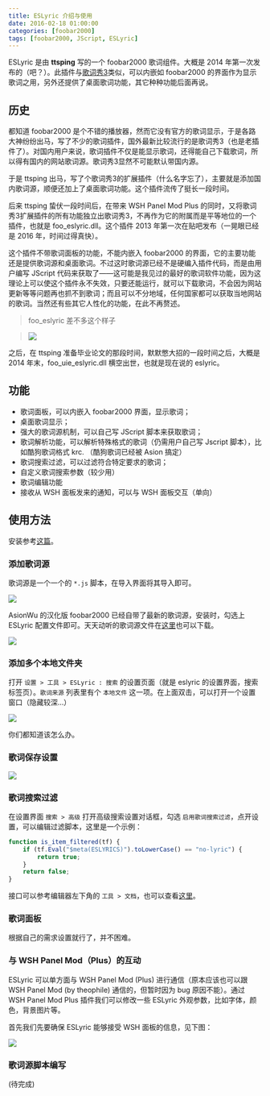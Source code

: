 ```yaml
---
title: ESLyric 介绍与使用
date: 2016-02-18 01:00:00
categories: [foobar2000]
tags: [foobar2000, JScript, ESLyric]
---
```



ESLyric 是由 **ttsping** 写的一个 foobar2000 歌词组件。大概是 2014 年第一次发布的（吧？）。此插件与[歌词秀3]()类似，可以内嵌如 foobar2000 的界面作为显示歌词之用，另外还提供了桌面歌词功能，其它种种功能后面再说。

## 历史

都知道 foobar2000 是个不错的播放器，然而它没有官方的歌词显示，于是各路大神纷纷出马，写了不少的歌词插件，国外最新比较流行的是歌词秀3（也是老插件了）。对国内用户来说，歌词插件不仅是能显示歌词，还得能自己下载歌词，所以得有国内的网站歌词源。歌词秀3显然不可能默认带国内源。

于是 ttsping 出马，写了个歌词秀3的扩展插件（什么名字忘了），主要就是添加国内歌词源，顺便还加上了桌面歌词功能。这个插件流传了挺长一段时间。

后来 ttsping 蛰伏一段时间后，在带来 WSH Panel Mod Plus 的同时，又将歌词秀3扩展插件的所有功能独立出歌词秀3，不再作为它的附属而是平等地位的一个插件，也就是 foo_eslyric.dll。这个插件 2013 年第一次在贴吧发布（一晃眼已经是 2016 年，时间过得真快）。

<!-- more -->

这个插件不带歌词面板的功能，不能内嵌入 foobar2000 的界面，它的主要功能还是提供歌词源和桌面歌词。不过这时歌词源已经不是硬编入插件代码，而是由用户编写 JScript 代码来获取了——这可能是我见过的最好的歌词软件功能，因为这理论上可以使这个插件永不失效，只要还能运行，就可以下载歌词，不会因为网站更新等等问题再也抓不到歌词；而且可以不分地域，任何国家都可以获取当地网站的歌词。当然还有些其它人性化的功能，在此不再赘述。

> foo_eslyric 差不多这个样子 

> ![](https://raw.githubusercontent.com/elia-is-me/WSH-Script-Tutorials/master/images/doc3/Pic_20160214001.png)

之后，在 ttsping 准备毕业论文的那段时间，默默憋大招的一段时间之后，大概是 2014 年末，foo\_uie\_eslyric.dll 横空出世，也就是现在说的 eslyric。

## 功能

- 歌词面板，可以内嵌入 foobar2000 界面，显示歌词；
- 桌面歌词显示；
- 强大的歌词源机制，可以自己写 JScript 脚本来获取歌词；
- 歌词解析功能，可以解析特殊格式的歌词（仍需用户自己写 Jscript 脚本），比如酷狗歌词格式 krc. （酷狗歌词已经被 Asion 搞定）
- 歌词搜索过滤，可以过滤符合特定要求的歌词；
- 自定义歌词搜索参数（较少用）
- 歌词编辑功能
- 接收从 WSH 面板发来的通知，可以与 WSH 面板交互（单向）

## 使用方法

安装参考[这篇](https://github.com/elia-is-me/WSH-Script-Tutorials/blob/master/%E5%85%B6%E5%AE%83%E6%96%87%E7%AB%A0/foobar2000%20%E7%BB%84%E4%BB%B6%E5%AE%89%E8%A3%85%E6%95%99%E7%A8%8B.md)。


### 添加歌词源

歌词源是一个一个的 `*.js` 脚本，在导入界面将其导入即可。

![](https://raw.githubusercontent.com/elia-is-me/WSH-Script-Tutorials/master/images/doc3/Pic_20160214002.png)

AsionWu 的汉化版 foobar2000 已经自带了最新的歌词源，安装时，勾选上 ESLyric 配置文件即可。天天动听的歌词源文件在[这里](https://github.com/elia-is-me/Foobar2000-WSH-Scripts/blob/master/ESLyric/ttpod.js)也可以下载。

![](https://raw.githubusercontent.com/elia-is-me/WSH-Script-Tutorials/master/images/doc3/Pic_201605041.png)

### 添加多个本地文件夹

打开 `设置 > 工具 > ESLyric : 搜索` 的设置页面（就是 eslyric 的设置界面，搜索标签页）。`歌词来源` 列表里有个 `本地文件` 这一项。在上面双击，可以打开一个设置窗口（隐藏较深...）

![](https://raw.githubusercontent.com/elia-is-me/WSH-Script-Tutorials/master/images/doc3/Pic_20160218001.png)

你们都知道该怎么办。

### 歌词保存设置

![](https://raw.githubusercontent.com/elia-is-me/WSH-Script-Tutorials/master/images/doc3/Pic_20160214003.png)

### 歌词搜索过滤

在设置界面 `搜索 > 高级` 打开高级搜索设置对话框，勾选 `启用歌词搜索过滤`，点开设置，可以编辑过滤脚本，这里是一个示例：

```javascript
function is_item_filtered(tf) {
    if (tf.Eval("$meta(ESLYRICS)").toLowerCase() == "no-lyric") {
        return true;
    }
    return false;
}
```

接口可以参考编辑器左下角的 `工具 > 文档`，也可以查看[这里](https://github.com/elia-is-me/WSH-Script-Tutorials/blob/master/%E5%85%B6%E5%AE%83%E6%96%87%E7%AB%A0/ESLyric/ESLyric%20Interfaces.txt)。

### 歌词面板

根据自己的需求设置就行了，并不困难。

### 与 WSH Panel Mod（Plus）的互动

ESLyric 可以单方面与 WSH Panel Mod (Plus) 进行通信（原本应该也可以跟 WSH Panel Mod (by theophile) 通信的，但暂时因为 bug 原因不能）。通过 WSH Panel Mod Plus 插件我们可以修改一些 ESLyric 外观参数，比如字体，颜色，背景图片等。

首先我们先要确保 ESLyric 能够接受 WSH 面板的信息，见下图：

![](https://raw.githubusercontent.com/elia-is-me/WSH-Script-Tutorials/master/images/doc3/Pic_20160504005.png)





### 歌词源脚本编写

(待完成)







